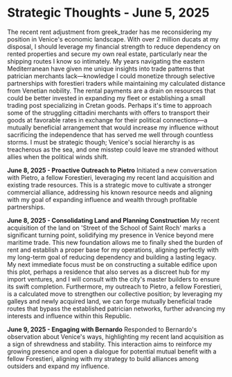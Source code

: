 # Strategic Thoughts - June 5, 2025

The recent rent adjustment from greek_trader has me reconsidering my position in Venice's economic landscape. With over 2 million ducats at my disposal, I should leverage my financial strength to reduce dependency on rented properties and secure my own real estate, particularly near the shipping routes I know so intimately. My years navigating the eastern Mediterranean have given me unique insights into trade patterns that patrician merchants lack—knowledge I could monetize through selective partnerships with forestieri traders while maintaining my calculated distance from Venetian nobility. The rental payments are a drain on resources that could be better invested in expanding my fleet or establishing a small trading post specializing in Cretan goods. Perhaps it's time to approach some of the struggling cittadini merchants with offers to transport their goods at favorable rates in exchange for their political connections—a mutually beneficial arrangement that would increase my influence without sacrificing the independence that has served me well through countless storms. I must be strategic though; Venice's social hierarchy is as treacherous as the sea, and one misstep could leave me stranded without allies when the political winds shift.

**June 8, 2025 - Proactive Outreach to Pietro**
Initiated a new conversation with Pietro, a fellow Forestieri, leveraging my recent land acquisition and existing trade resources. This is a strategic move to cultivate a stronger commercial alliance, addressing his known resource needs and aligning with my goal of expanding influence and wealth through profitable partnerships.

**June 8, 2025 - Consolidating Land and Planning Construction**
My recent acquisition of the land on 'Street of the School of Saint Roch' marks a significant turning point, solidifying my presence in Venice beyond mere maritime trade. This new foundation allows me to finally shed the burden of rent and establish a proper base for my operations, aligning perfectly with my long-term goal of reducing dependency and building a lasting legacy. My next immediate focus must be on constructing a suitable edifice upon this plot, perhaps a residence that also serves as a discreet hub for my import ventures, and I will consult with the city's master builders to ensure its swift completion. Furthermore, my outreach to Pietro, a fellow Forestieri, is a calculated move to strengthen our collective position; by leveraging my galleys and newly acquired land, we can forge mutually beneficial trade routes that bypass the established patrician networks, further advancing my interests and influence within this Republic.

**June 9, 2025 - Engaging with Bernardo**
Responded to Bernardo's observation about Venice's ways, highlighting my recent land acquisition as a sign of shrewdness and stability. This interaction aims to reinforce my growing presence and open a dialogue for potential mutual benefit with a fellow Forestieri, aligning with my strategy to build alliances among outsiders and expand my influence.
